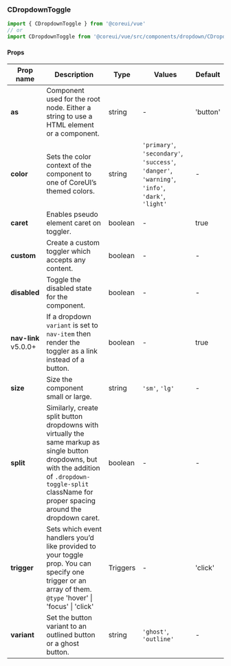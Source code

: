 ### CDropdownToggle

```jsx
import { CDropdownToggle } from '@coreui/vue'
// or
import CDropdownToggle from '@coreui/vue/src/components/dropdown/CDropdownToggle'
```

#### Props

| Prop name                                                    | Description                                                                                                                                                                                                   | Type     | Values                                                                                          | Default  |
| ------------------------------------------------------------ | ------------------------------------------------------------------------------------------------------------------------------------------------------------------------------------------------------------- | -------- | ----------------------------------------------------------------------------------------------- | -------- |
| **as**                                                       | Component used for the root node. Either a string to use a HTML element or a component.                                                                                                                       | string   | -                                                                                               | 'button' |
| **color**                                                    | Sets the color context of the component to one of CoreUI’s themed colors.                                                                                                                                     | string   | `'primary'`, `'secondary'`, `'success'`, `'danger'`, `'warning'`, `'info'`, `'dark'`, `'light'` | -        |
| **caret**                                                    | Enables pseudo element caret on toggler.                                                                                                                                                                      | boolean  | -                                                                                               | true     |
| **custom**                                                   | Create a custom toggler which accepts any content.                                                                                                                                                            | boolean  | -                                                                                               | -        |
| **disabled**                                                 | Toggle the disabled state for the component.                                                                                                                                                                  | boolean  | -                                                                                               | -        |
| **nav-link** <br><div class="badge bg-primary">v5.0.0+</div> | If a dropdown `variant` is set to `nav-item` then render the toggler as a link instead of a button.                                                                                                           | boolean  | -                                                                                               | true     |
| **size**                                                     | Size the component small or large.                                                                                                                                                                            | string   | `'sm'`, `'lg'`                                                                                  | -        |
| **split**                                                    | Similarly, create split button dropdowns with virtually the same markup as single button dropdowns, but with the addition of `.dropdown-toggle-split` className for proper spacing around the dropdown caret. | boolean  | -                                                                                               | -        |
| **trigger**                                                  | Sets which event handlers you’d like provided to your toggle prop. You can specify one trigger or an array of them.<br/>`@type` 'hover' \| 'focus' \| 'click'                                                 | Triggers | -                                                                                               | 'click'  |
| **variant**                                                  | Set the button variant to an outlined button or a ghost button.                                                                                                                                               | string   | `'ghost'`, `'outline'`                                                                          | -        |
